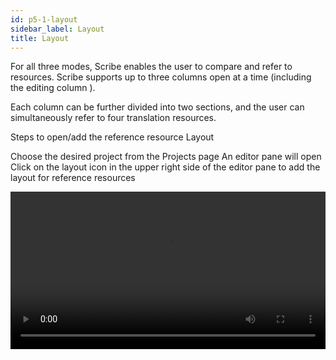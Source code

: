 ```yaml
---
id: p5-1-layout
sidebar_label: Layout
title: Layout
---
```


For all three modes, Scribe enables the user to compare and refer to resources. Scribe supports up to three columns open at a time (including the editing column ).

Each column can be further divided into two sections, and the user can simultaneously refer to four translation resources.

Steps to open/add the reference resource Layout

Choose the desired project from the Projects page An editor pane will open Click on the layout icon in the upper right side of the editor pane to add the layout for reference resources

<video controls src="/assets/add-columns.mov" width="100%" type="video/mov">